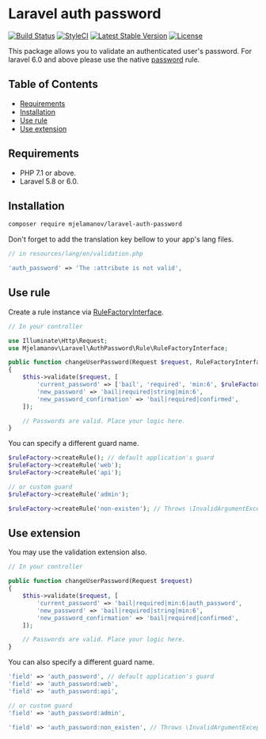 # Laravel auth password

[![Build Status](https://travis-ci.com/mjelamanov/laravel-auth-password.svg?branch=master)](https://travis-ci.com/mjelamanov/laravel-auth-password)
[![StyleCI](https://github.styleci.io/repos/211689065/shield?branch=master)](https://github.styleci.io/repos/211689065)
[![Latest Stable Version](https://poser.pugx.org/mjelamanov/laravel-auth-password/version)](https://packagist.org/packages/mjelamanov/laravel-auth-password)
[![License](https://poser.pugx.org/mjelamanov/laravel-auth-password/license)](https://packagist.org/packages/mjelamanov/laravel-auth-password)

This package allows you to validate an authenticated user's password. For laravel 6.0 and above please use the native [password](https://laravel.com/docs/6.x/validation#rule-password) rule.

## Table of Contents

- [Requirements](#requirements)
- [Installation](#installation)
- [Use rule](#use-rule)
- [Use extension](#use-extension)

## Requirements

- PHP 7.1 or above.
- Laravel 5.8 or 6.0.

## Installation

```bash
composer require mjelamanov/laravel-auth-password
```

Don't forget to add the translation key bellow to your app's lang files.

```php
// in resources/lang/en/validation.php

'auth_password' => 'The :attribute is not valid',
```

## Use rule

Create a rule instance via [RuleFactoryInterface](https://github.com/mjelamanov/laravel-auth-password/blob/master/src/Rule/RuleFactoryInterface.php).

```php
// In your controller

use Illuminate\Http\Request;
use Mjelamanov\Laravel\AuthPassword\Rule\RuleFactoryInterface;

public function changeUserPassword(Request $request, RuleFactoryInterface $ruleFactory)
{
    $this->validate($request, [
        'current_password' => ['bail', 'required', 'min:6', $ruleFactory->createRule()],
        'new_password' => 'bail|required|string|min:6',
        'new_password_confirmation' => 'bail|required|confirmed',
    ]);

    // Passwords are valid. Place your logic here.
}
```

You can specify a different guard name.

```php
$ruleFactory->createRule(); // default application's guard
$ruleFactory->createRule('web');
$ruleFactory->createRule('api');

// or custom guard
$ruleFactory->createRule('admin');

$ruleFactory->createRule('non-existen'); // Throws \InvalidArgumentException 
```

## Use extension

You may use the validation extension also.

```php
// In your controller

public function changeUserPassword(Request $request)
{
    $this->validate($request, [
        'current_password' => 'bail|required|min:6|auth_password',
        'new_password' => 'bail|required|string|min:6',
        'new_password_confirmation' => 'bail|required|confirmed',
    ]);

    // Passwords are valid. Place your logic here.
}
```

You can also specify a different guard name.

```php
'field' => 'auth_password', // default application's guard
'field' => 'auth_password:web',
'field' => 'auth_password:api',

// or custom guard
'field' => 'auth_password:admin',

'field' => 'auth_password:non_existen', // Throws \InvalidArgumentException
```
